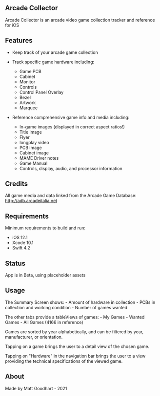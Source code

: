 ## Arcade Collector

Arcade Collector is an arcade video game collection tracker and reference for iOS

## Features

- Keep track of your arcade game collection
- Track specific game hardware including:
    -  Game PCB
    -  Cabinet
    -  Monitor
    -  Controls
    -  Control Panel Overlay
    -  Bezel
    -  Artwork
    -  Marquee

- Reference comprehensive game info and media including:
    - In-game images (displayed in correct aspect ratios!)
    - Title image
    - Flyer
    - longplay video
    - PCB image
    - Cabinet image
    - MAME Driver notes
    - Game Manual
    - Controls, display, audio, and processor information

## Credits
All game media and data linked from the Arcade Game Database: http://adb.arcadeitalia.net

## Requirements
Minimum requirements to build and run: 
- iOS 12.1
- Xcode 10.1
- Swift 4.2

## Status
App is in Beta, using placeholder assets

## Usage
The Summary Screen shows:
    - Amount of hardware in collection
    - PCBs in collection and working condition
    - Number of games wanted
    
The other tabs provide a tableViews of games:
    - My Games
    - Wanted Games
    - All Games (4166 in reference)

Games are sorted by year alphabetically, and can be filtered by year, manufacturer, or orientation.

Tapping on a game brings the user to a detail view of the chosen game. 

Tapping on "Hardware" in the navigation bar brings the user to a view providing the technical specifications of the viewed game. 

## About

Made by Matt Goodhart - 2021